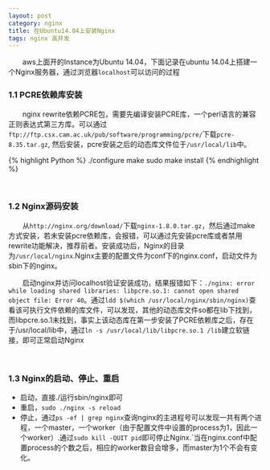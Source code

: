 ```yaml
---
layout: post
category: nginx
title: 在Ubuntu14.04上安装Nginx
tags: nginx 高并发
---
```


&emsp;&emsp;aws上面开的Instance为Ubuntu 14.04，下面记录在ubuntu 14.04上搭建一个Nginx服务器，通过浏览器`localhost`可以访问的过程

<!--more-->

### 1.1 PCRE依赖库安装

&emsp;&emsp;nginx rewrite依赖PCRE包，需要先编译安装PCRE库，一个perl语言的兼容正则表达式第三方库。可以通过`ftp://ftp.csx.cam.ac.uk/pub/software/programming/pcre/`下载`pcre-8.35.tar.gz`, 然后安装，pcre安装之后的动态库文件位于`/usr/local/lib`中。

{% highlight Python %}
./configure
make
sudo make install
{% endhighlight %}

<br />

### 1.2 Nginx源码安装

&emsp;&emsp;从`http://nginx.org/download/`下载`nginx-1.8.0.tar.gz`，然后通过make方式安装，若未安装pcre依赖库，会报错，可以通过先安装pcre库或者禁用rewrite功能解决，推荐前者。安装成功后，Nginx的目录为`/usr/local/nginx`.Nginx主要的配置文件为conf下的nginx.conf，启动文件为sbin下的nginx。

&emsp;&emsp;启动nginx并访问localhost验证安装成功，结果报错如下：`./nginx: error while loading shared libraries: libpcre.so.1: cannot open shared object file: Error 40`。通过`ldd $(which /usr/local/nginx/sbin/nginx)`查看该可执行文件依赖的库文件，可以发现，其他的动态库文件so都在lib下找到，而libpcre.so.1未找到，事实上该动态库在第一步安装了PCRE依赖库之后，存在于/usr/local/lib中，通过`ln -s /usr/local/lib/libpcre.so.1 /lib`建立软链接，即可正常启动Nginx

<br />

### 1.3 Nginx的启动、停止、重启
* 启动，直接./运行sbin/nginx即可
* 重启，`sudo ./nginx -s reload`
* 停止，通过`ps -ef | grep nginx`查询nginx的主进程号可以发现一共有两个进程，一个master，一个worker（由于配置文件中设置的process为1，因此一个worker）.通过`sudo kill -QUIT pid`即可停止Nginx.`当在nginx.conf中配置process的个数之后，相应的worker数目会增多，而master为1个不会有变化。

<figure>
	<img src="http://mhs-blog.qiniudn.com/2015_04_28.png" alt="">
</figure> 